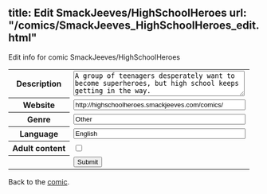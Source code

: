 title: Edit SmackJeeves/HighSchoolHeroes
url: "/comics/SmackJeeves_HighSchoolHeroes_edit.html"
---
Edit info for comic SmackJeeves/HighSchoolHeroes

<form name="comic" action="http://gaepostmail.appspot.com/comic/" method="post">
<table class="comicinfo">
<tr>
<th>Description</th><td><textarea name="description" cols="40" rows="3">A group of teenagers desperately want to become superheroes, but high school keeps getting in the way.</textarea></td>
</tr>
<tr>
<th>Website</th><td><input type="text" name="url" value="http://highschoolheroes.smackjeeves.com/comics/" size="40"/></td>
</tr>
<tr>
<th>Genre</th><td><input type="text" name="genre" value="Other" size="40"/></td>
</tr>
<tr>
<th>Language</th><td><input type="text" name="language" value="English" size="40"/></td>
</tr>
<tr>
<th>Adult content</th><td><input type="checkbox" name="adult" value="adult" /></td>
</tr>
<tr>
<th></th><td>
<input type="hidden" name="comic" value="SmackJeeves_HighSchoolHeroes" />
<input type="submit" name="submit" value="Submit" />
</td>
</tr>
</table>
</form>

Back to the [comic](SmackJeeves_HighSchoolHeroes.html).

